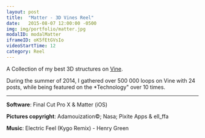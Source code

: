 ```yaml
---
layout: post
title:  "Matter - 3D Vines Reel"
date:   2015-08-07 12:00:00 -0500
img: img/portfolio/matter.jpg
modalID: modalMatter
iframeID: oK5fEtGVsIo
videoStartTime: 12
category: Reel
---
```

A Collection of my best 3D structures on [Vine](https://vine.co/Adamouization).

During the summer of 2014, I gathered over 500 000 loops on Vine with 24 posts, while being featured on the *Technology"
over 10 times.

<hr>

**Software**: Final Cut Pro X & Matter (iOS)

**Pictures copyright**: Adamouization©; Nasa; Pixite Apps & ell_ffa

**Music**: Electric Feel (Kygo Remix) - Henry Green